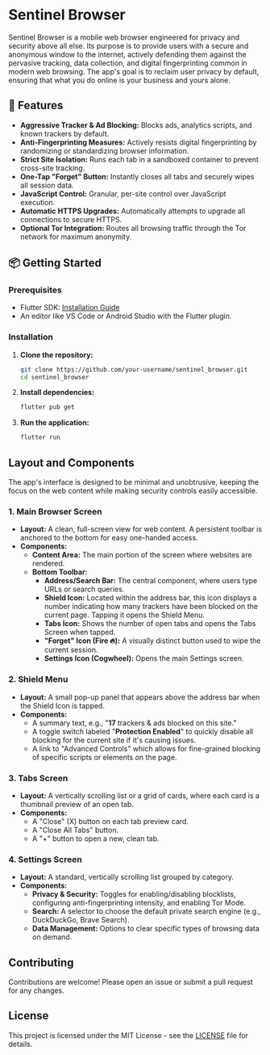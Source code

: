 # Sentinel Browser

Sentinel Browser is a mobile web browser engineered for privacy and security above all else. Its purpose is to provide users with a secure and anonymous window to the internet, actively defending them against the pervasive tracking, data collection, and digital fingerprinting common in modern web browsing. The app's goal is to reclaim user privacy by default, ensuring that what you do online is your business and yours alone.

## 🚀 Features

-   **Aggressive Tracker & Ad Blocking:** Blocks ads, analytics scripts, and known trackers by default.
-   **Anti-Fingerprinting Measures:** Actively resists digital fingerprinting by randomizing or standardizing browser information.
-   **Strict Site Isolation:** Runs each tab in a sandboxed container to prevent cross-site tracking.
-   **One-Tap "Forget" Button:** Instantly closes all tabs and securely wipes all session data.
-   **JavaScript Control:** Granular, per-site control over JavaScript execution.
-   **Automatic HTTPS Upgrades:** Automatically attempts to upgrade all connections to secure HTTPS.
-   **Optional Tor Integration:** Routes all browsing traffic through the Tor network for maximum anonymity.

## 📦 Getting Started

### Prerequisites

-   Flutter SDK: [Installation Guide](https://flutter.dev/docs/get-started/install)
-   An editor like VS Code or Android Studio with the Flutter plugin.

### Installation

1.  **Clone the repository:**
    ```sh
    git clone https://github.com/your-username/sentinel_browser.git
    cd sentinel_browser
    ```
2.  **Install dependencies:**
    ```sh
    flutter pub get
    ```
3.  **Run the application:**
    ```sh
    flutter run
    ```

## Layout and Components

The app's interface is designed to be minimal and unobtrusive, keeping the focus on the web content while making security controls easily accessible.

### 1. Main Browser Screen

-   **Layout:** A clean, full-screen view for web content. A persistent toolbar is anchored to the bottom for easy one-handed access.
-   **Components:**
    -   **Content Area:** The main portion of the screen where websites are rendered.
    -   **Bottom Toolbar:**
        -   **Address/Search Bar:** The central component, where users type URLs or search queries.
        -   **Shield Icon:** Located within the address bar, this icon displays a number indicating how many trackers have been blocked on the current page. Tapping it opens the Shield Menu.
        -   **Tabs Icon:** Shows the number of open tabs and opens the Tabs Screen when tapped.
        -   **"Forget" Icon (Fire 🔥):** A visually distinct button used to wipe the current session.
        -   **Settings Icon (Cogwheel):** Opens the main Settings screen.

### 2. Shield Menu

-   **Layout:** A small pop-up panel that appears above the address bar when the Shield Icon is tapped.
-   **Components:**
    -   A summary text, e.g., "**17** trackers & ads blocked on this site."
    -   A toggle switch labeled "**Protection Enabled**" to quickly disable all blocking for the current site if it's causing issues.
    -   A link to "Advanced Controls" which allows for fine-grained blocking of specific scripts or elements on the page.

### 3. Tabs Screen

-   **Layout:** A vertically scrolling list or a grid of cards, where each card is a thumbnail preview of an open tab.
-   **Components:**
    -   A "Close" (X) button on each tab preview card.
    -   A "Close All Tabs" button.
    -   A "+" button to open a new, clean tab.

### 4. Settings Screen

-   **Layout:** A standard, vertically scrolling list grouped by category.
-   **Components:**
    -   **Privacy & Security:** Toggles for enabling/disabling blocklists, configuring anti-fingerprinting intensity, and enabling Tor Mode.
    -   **Search:** A selector to choose the default private search engine (e.g., DuckDuckGo, Brave Search).
    -   **Data Management:** Options to clear specific types of browsing data on demand.

## Contributing

Contributions are welcome! Please open an issue or submit a pull request for any changes.

## License

This project is licensed under the MIT License - see the [LICENSE](LICENSE) file for details.
